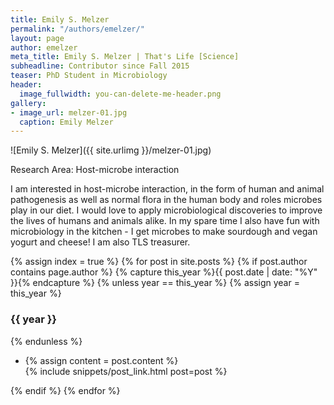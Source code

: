 ```yaml
---
title: Emily S. Melzer
permalink: "/authors/emelzer/"
layout: page
author: emelzer
meta_title: Emily S. Melzer | That's Life [Science]
subheadline: Contributor since Fall 2015
teaser: PhD Student in Microbiology
header:
  image_fullwidth: you-can-delete-me-header.png
gallery:
- image_url: melzer-01.jpg
  caption: Emily Melzer
---
```


![Emily S. Melzer]({{ site.urlimg }}/melzer-01.jpg)

Research Area: Host-microbe interaction

I am interested in host-microbe interaction, in the form of human and animal pathogenesis as well as normal flora in the human body and roles microbes play in our diet. I would love to apply microbiological discoveries to improve the lives of humans and animals alike. In my spare time I also have fun with microbiology in the kitchen - I get microbes to make sourdough and vegan yogurt and cheese!
I am also TLS treasurer.

{% assign index = true %}
{% for post in site.posts %}
{% if post.author contains page.author %}
{% capture this_year %}{{ post.date | date: "%Y" }}{% endcapture %}
{% unless year == this_year %}
{% assign year = this_year %}
<h3>{{ year }}</h3>
{% endunless %}
<ul style="list-style-type:disc">
 <li> 
 {% assign content = post.content %} 
 <article>
 {% include snippets/post_link.html post=post %}
 </article>
 </li>
</ul>
{% endif %}
{% endfor %}
